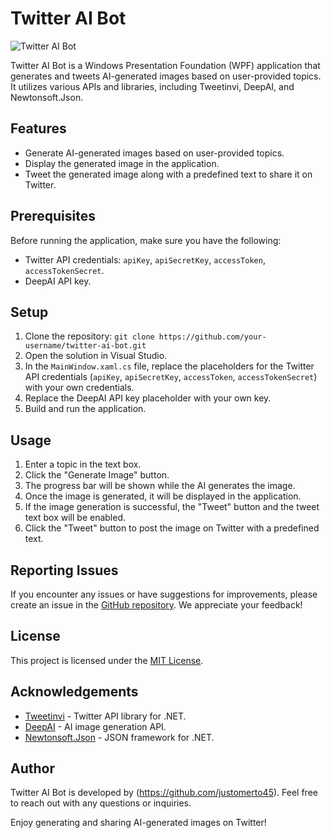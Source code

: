 # Twitter AI Bot

![Twitter AI Bot](https://example.com/twitter-ai-bot.png)

Twitter AI Bot is a Windows Presentation Foundation (WPF) application that generates and tweets AI-generated images based on user-provided topics. It utilizes various APIs and libraries, including Tweetinvi, DeepAI, and Newtonsoft.Json.

## Features

- Generate AI-generated images based on user-provided topics.
- Display the generated image in the application.
- Tweet the generated image along with a predefined text to share it on Twitter.

## Prerequisites

Before running the application, make sure you have the following:

- Twitter API credentials: `apiKey`, `apiSecretKey`, `accessToken`, `accessTokenSecret`.
- DeepAI API key.

## Setup

1. Clone the repository: `git clone https://github.com/your-username/twitter-ai-bot.git`
2. Open the solution in Visual Studio.
3. In the `MainWindow.xaml.cs` file, replace the placeholders for the Twitter API credentials (`apiKey`, `apiSecretKey`, `accessToken`, `accessTokenSecret`) with your own credentials.
4. Replace the DeepAI API key placeholder with your own key.
5. Build and run the application.

## Usage

1. Enter a topic in the text box.
2. Click the "Generate Image" button.
3. The progress bar will be shown while the AI generates the image.
4. Once the image is generated, it will be displayed in the application.
5. If the image generation is successful, the "Tweet" button and the tweet text box will be enabled.
6. Click the "Tweet" button to post the image on Twitter with a predefined text.

## Reporting Issues

If you encounter any issues or have suggestions for improvements, please create an issue in the [GitHub repository](https://github.com/your-username/twitter-ai-bot/issues). We appreciate your feedback!

## License

This project is licensed under the [MIT License](https://opensource.org/licenses/MIT).

## Acknowledgements

- [Tweetinvi](https://github.com/linvi/Tweetinvi) - Twitter API library for .NET.
- [DeepAI](https://deepai.org/) - AI image generation API.
- [Newtonsoft.Json](https://www.newtonsoft.com/json) - JSON framework for .NET.

## Author

Twitter AI Bot is developed by (https://github.com/justomerto45). Feel free to reach out with any questions or inquiries.

Enjoy generating and sharing AI-generated images on Twitter!
